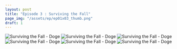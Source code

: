```yaml
---
layout: post
title: "Episode 3 : Surviving the Fall"
page_img: "/assets/ep/ep01x03_thumb.png"
draft: 1
---
```



<div style="margin-left: auto; margin-right: auto; width: 600px;">
	<img src="/assets/ep/ep01x03_01.png" alt="Surviving the Fall - Doge" />
	<img src="/assets/ep/ep01x03_02.png" alt="Surviving the Fall - Doge" />
	<img src="/assets/ep/ep01x03_03.png" alt="Surviving the Fall - Doge" />
	<img src="/assets/ep/ep01x03_04.png" alt="Surviving the Fall - Doge" />
	<img src="/assets/ep/ep01x03_05.png" alt="Surviving the Fall - Doge" />
	<img src="/assets/ep/ep01x03_06.png" alt="Surviving the Fall - Doge" />
</div>
